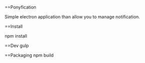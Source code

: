 ==Ponyfication

Simple electron application than allow you to manage notification.

==Install

 npm install

==Dev
 gulp

==Packaging
 npm build